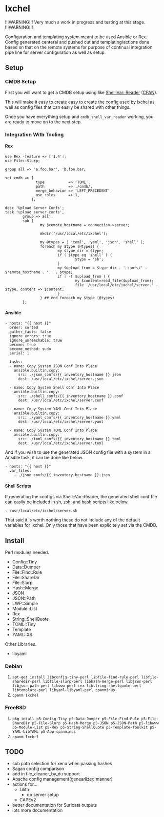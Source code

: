 # Ixchel

!!!WARNING!!! Very much a work in progress and testing at this stage. !!!WARNING!!!

Configuration and templating system meant to be used Ansible or
Rex. Config generated centeral and pushed out and templating/actions
done based on that on the remote systems for purpose of continual
integration pipe line for server configuration as well as setup.

## Setup

### CMDB Setup

First you will want to get a CMDB setup using like
[Shell:Var::Reader](https://github.com/VVelox/Shell-Var-Reader)
([CPAN](https://metacpan.org/dist/Shell-Var-Reader)).

This will make it easy to create easy to create the config
used by Ixchel as well as config files that can easily be shared
with other things.

Once you have everything setup and `cmdb_shell_var_reader`
working, you are ready to move on to the next step.

### Integration With Tooling

#### Rex

```
use Rex -feature => ['1.4'];
use File::Slurp;

group all => 'a.foo.bar', 'b.foo.bar;

set cmdb => {
              type           => 'TOML',
              path           => ./cmdb/,
              merge_behavior => 'LEFT_PRECEDENT',
              use_roles      => 1,
            };

desc 'Upload Server Confs';
task 'upload_server_confs',
        group => all',
        sub {
                my $remote_hostname = connection->server;

                mkdir('/usr/local/etc/ixchel');

                my @types = ( 'toml', 'yaml', 'json', 'shell' );
                foreach my $type (@types) {
                        my $type_dir = $type;
                        if ( $type eq 'shell' ) {
                                $type = 'sh';
                        }
                        my $upload_from = $type_dir . '_confs/' . $remote_hostname . '.' . $type;
                        if ( -f $upload_from ) {
                                my $content=read_file($upload_from);
                                file '/usr/local/etc/ixchel/server.' . $type, content => $content;
                        }
                } ## end foreach my $type (@types)
        };
```

#### Ansible

```
- hosts: "{{ host }}"
  order: sorted
  gather_facts: false
  ignore_errors: true
  ignore_unreachable: true
  become: true
  become_method: sudo
  serial: 1

  tasks:
  - name: Copy System JSON Conf Into Place
    ansible.builtin.copy:
      src: ./json_confs/{{ inventory_hostname }}.json
      dest: /usr/local/etc/ixchel/server.json

  - name: Copy System Shell Conf Into Place
    ansible.builtin.copy:
      src: ./shell_confs/{{ inventory_hostname }}.conf
      dest: /usr/local/etc/ixchel/server.conf

  - name: Copy System YAML Conf Into Place
    ansible.builtin.copy:
      src: ./yaml_confs/{{ inventory_hostname }}.yaml
      dest: /usr/local/etc/ixchel/server.yaml

  - name: Copy System TOML Conf Into Place
    ansible.builtin.copy:
      src: ./toml_confs/{{ inventory_hostname }}.toml
      dest: /usr/local/etc/ixchel/server.toml
```

And if you wish to use the generated JSON config file with a system in
a Ansible task, it can be done like below.

```
- hosts: "{{ host }}"
  var_files:
    - ./json_confs/{{ inventory_hostname }}.json
```

#### Shell Scripts

If generating the configs via Shell::Var::Reader, the generated shell
conf file can easily be included in sh, zsh, and bash scripts like below.

```
. /usr/local/etc/ixchel/server.sh
```

That said it is worth nothing these do not include any of the default
variables for Ixchel. Only those that have been explicitely set via
the CMDB.

## Install

Perl modules needed.

- Config::Tiny
- Data::Dumper
- File::Find::Rule
- File::ShareDir
- File::Slurp
- Hash::Merge
- JSON
- JSON::Path
- LWP::Simple
- Module::List
- Rex
- String::ShellQuote
- TOML::Tiny
- Template
- YAML::XS

Other Libraries.

- libyaml

### Debian

1. `apt-get install libconfig-tiny-perl libfile-find-rule-perl
libfile-sharedir-perl libfile-slurp-perl libhash-merge-perl
libjson-perl libjson-path-perl libwww-perl rex
libstring-shellquote-perl libtemplate-perl
libyaml-libyaml-perl cpanminus`
2. `cpanm Ixchel`

### FreeBSD

1. `pkg intall p5-Config-Tiny p5-Data-Dumper p5-File-Find-Rule
p5-File-ShareDir p5-File-Slurp p5-Hash-Merge p5-JSON p5-JSON-Path
p5-libwww p5-Module-List p5-Rex p5-String-ShellQuote
p5-Template-Toolkit p5-YAML-LibYAML p5-App-cpanminus`
2. `cpanm Ixchel`

## TODO

- sub path selection for xeno when passing hashes
- Sagan config comparison
- add in file_cleaner_by_du support
- Apache config management(genearlized manner)
- actions for...
  - Lilith
	- db server setup
  - CAPEv2
- better documentation for Suricata outputs
- lots more documentation
